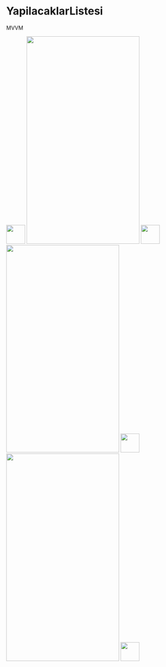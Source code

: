 # YapilacaklarListesi
MVVM
<div align = "center>
  <img src="https://i.imgur.com/41TO4tz.png" height="550" width="300"  >
  <img src="" width="50"/>                                                                                               

  <img src="https://i.imgur.com/sySH70O.png" height="550" width="300"  >
  <img src="" width="50"/>
                     
  <img src="https://i.imgur.com/UG90Ivh.png" height="550" width="300" >
  <img src="" width="50"/>
  <img src="https://i.imgur.com/GsIYeDR.png" height="550" width="300"  ">
  <img src="" width="50"/>

 </div>                                                                                               
